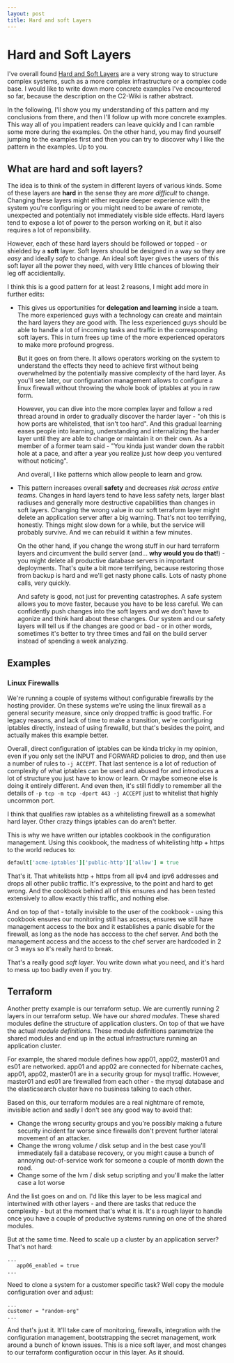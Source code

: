```yaml
---
layout: post
title: Hard and soft Layers
---
```


# Hard and Soft Layers

I've overall found [Hard and Soft Layers](http://wiki.c2.com/?AlternateHardAndSoftLayers) are
a very strong way to structure complex systems, such as a more complex infrastructure or a
complex code base. I would like to write down more concrete examples I've encountered
so far, because the description on the C2-Wiki is rather abstract. 

In the following, I'll show you my understanding of this pattern and my conclusions from there,
and then I'll follow up with more concrete examples. This way all of you impatient readers can leave
quickly and I can ramble some more during the examples. On the other hand, you may find yourself jumping
to the examples first and then you can try to discover why I like the pattern in the examples. Up to you. 

## What are hard and soft layers?

The idea is to think of the system in different layers of various kinds. Some of these layers
are **hard** in the sense they are *more difficult* to change. Changing these layers might either
require deeper experience with the system you're configuring or you might need to be aware of
remote, unexpected and potentially not immediately visible side effects. Hard layers tend to expose
a lot of power to the person working on it, but it also requires a lot of reponsibility.

However, each of these hard layers should be followed or topped - or shielded by a **soft** layer.
Soft layers should be designed in a way so they are *easy* and ideally *safe* to change. An ideal
soft layer gives the users of this soft layer all the power they need, with very little chances
of blowing their leg off accidientally. 

I think this is a good pattern for at least 2 reasons, I might add more in further edits:

 - This gives us opportunities for **delegation and learning** inside a team. The more experienced 
   guys with a technology can create and maintain the hard layers they are good with. The less
   experienced guys should be able to handle a lot of incoming tasks and traffic in the
   corresponding soft layers. This in turn frees up time of the more experienced operators to
   make more profound progress. 
   
   But it goes on from there. It allows operators working on the system to understand the effects
   they need to achieve first without being overwhelmed by the potentially massive complexity
   of the hard layer. As you'll see later, our configuration management allows to configure 
   a linux firewall without throwing the whole book of iptables at you in raw form.
   
   However, you can dive into the more complex layer and follow a red thread around in order to
   gradually discover the harder layer - "oh this is how ports are whitelisted, that isn't too hard".
   And this gradual learning eases people into learning, understanding and internalizing the
   harder layer until they are able to change or maintain it on their own. As a member of a former
   team said - "You kinda just wander down the rabbit hole at a pace, and after a year you realize
   just how deep you ventured without noticing".
   
   And overall, I like patterns which allow people to learn and grow.
  
 - This pattern increases overall **safety** and decreases *risk across entire teams*. Changes in hard 
   layers tend to have less safety nets, larger blast radiuses and generally more destructive
   capabilities than changes in soft layers. Changing the wrong value in our soft terraform
   layer might delete an application server after a big warning. That's not too terrifying, honestly.
   Things might slow down for a while, but the service will probably survive. And we can rebuild it
   within a few minutes.
   
   On the other hand, if you change the wrong stuff in our hard terraform
   layers and circumvent the build server (and... **why would you do that!**) - you might delete
   all productive database servers in important deployments. That's quite a bit more terrifying, 
   because restoring those from backup is hard and we'll get nasty phone calls. Lots of nasty
   phone calls, very quickly. 
   
   And safety is good, not just for preventing catastrophes. A safe system allows you to move 
   faster, because you have to be less careful. We can confidently push changes into the soft
   layers and we don't have to agonize and think hard about these changes. Our system and our
   safety layers will tell us if the changes are good or bad - or in other words, sometimes it's
   better to try three times and fail on the build server instead of spending a week analyzing. 
   
## Examples

### Linux Firewalls

We're running a couple of systems without configurable firewalls by the hosting provider. On these
systems we're using the linux firewall as a general security measure, since only dropped traffic
is good traffic. For legacy reasons, and lack of time to make a transition, we're configuring 
iptables directly, instead of using firewalld, but that's besides the point, and actually
makes this example better. 

Overall, direct configuration of iptables can be kinda tricky in my opinion, even if you 
only set the INPUT and FORWARD policies to drop, and then use a number of rules to `-j ACCEPT`. 
That last sentence is a lot of reduction of complexity of what iptables can be used and
abused for and introduces a lot of structure you just have to know or learn. Or maybe someone
else is doing it entirely different. And even then, it's still fiddly to remember all the
details of `-p tcp -m tcp -dport 443 -j ACCEPT` just to whitelist that highly uncommon port.

I think that qualifies raw iptables as a whitelisting firewall as a somewhat hard layer. Other
crazy things iptables can do aren't better.

This is why we have written our iptables cookbook in the configuration management. Using this
cookbook, the madness of whitelisting http + https to the world reduces to:

```ruby
default['acme-iptables']['public-http']['allow'] = true
```

That's it. That whitelists http + https from all ipv4 and ipv6 addresses and drops
all other public traffic. It's expressive, to the point and hard to get wrong. And
the cookbook behind all of this ensures and has been tested extensively to allow
exactly this traffic, and nothing else.

And on top of  that - totally invisible to the user of the cookbook - using this cookbook
ensures our monitoring  still has access, ensures we still have management access
to the box and it establishes a panic disable for the firewall, as long as the node has
acccess to the chef server. And both the management access and the access to
the chef server are hardcoded in 2 or 3 ways so it's really hard to break.

That's a really good *soft layer*. You write down what you need, and it's hard to mess up
too badly even if you try. 

## Terraform

Another pretty example is our terraform setup. We are currently running 2 layers 
in our terraform setup. We have our *shared modules*. These shared modules define
the structure of application clusters. On top of that we have the actual
*module definitions*. These module definitions parametrize the shared modules and
end up in the actual infrastructure running an application cluster. 

For example, the shared module defines how app01, app02, master01 and es01 are
networked. app01 and app02 are connected for hibernate caches, app01, app02, master01
are in a security group for mysql traffic. However, master01 and es01 are 
firewalled from each other - the mysql database and the elasticsearch cluster have
no business talking to each other. 

Based on this, our terraform modules are a real nightmare of remote, invisible action
and sadly I don't see any good way to avoid that:

 - Change the wrong security groups and you're possibly making a future security
   incident far worse since firewalls don't prevent further lateral movement of an
   attacker.
 - Change the wrong volume / disk setup and in the best case you'll immediately
   fail a database recovery, or you might cause a bunch of annoying out-of-service
   work for someone a couple of month down the road.
 - Change some of the lvm / disk setup scripting and you'll make the latter case
   a lot worse
   
And the list goes on and on. I'd like this layer to be less magical and intertwined
with other layers - and there are tasks that reduce the complexity - but at the moment
that's what it is. It's a rough layer to handle once you have a couple of productive
systems running on one of the shared modules. 

But at the same time. Need to scale up a cluster by an application server? That's not hard:

```hcl
...
   app06_enabled = true
...
```

Need to clone a system for a customer specific task? Well copy the module configuration over and
adjust:

```hcl
...
customer = "random-org"
...
```

And that's just it. It'll take care of monitoring, firewalls, integration with the configuration
management, bootstrapping the secret management, work around a bunch of known issues. This is a
nice soft layer, and most changes to our terraform configuration occur in this layer. As it should. 
